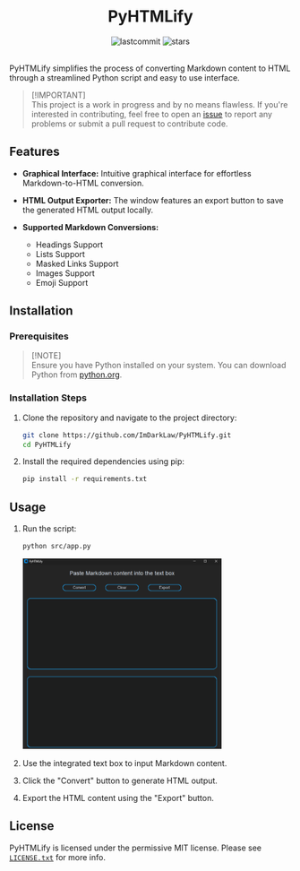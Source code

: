 <div align="center">
<!-- Header -->
  <h1>PyHTMLify</h1>
<!-- Shields.io  Badges -->
  <img src="https://img.shields.io/github/last-commit/ImDarkLaw/PyHTMLify" alt="lastcommit">
  <img src="https://img.shields.io/github/stars/ImDarkLaw/PyHTMLify" alt="stars">
</div><br>

<!-- Description -->
PyHTMLify simplifies the process of converting Markdown content to HTML through a streamlined Python script and easy to use interface.

> [!IMPORTANT]\
> This project is a work in progress and by no means flawless. If you're interested in contributing, feel free to open an [issue](https://github.com/ImDarkLaw/PyHTMLify/issues) to report any problems or submit a pull request to contribute code.

<!-- Key functionalities and features -->
## Features

- **Graphical Interface:** Intuitive graphical interface for effortless Markdown-to-HTML conversion.
- **HTML Output Exporter:** The window features an export button to save the generated HTML output locally.
- **Supported Markdown Conversions:**
  
  - Headings Support
  - Lists Support
  - Masked Links Support
  - Images Support
  - Emoji Support

<!-- Intructions for setting up and using PyHTMLify -->
## Installation

### Prerequisites

> [!NOTE]\
> Ensure you have Python installed on your system. You can download Python from [python.org](https://www.python.org/).

### Installation Steps

1. Clone the repository and navigate to the project directory:
    ```bash
    git clone https://github.com/ImDarkLaw/PyHTMLify.git
    cd PyHTMLify   
    ```

2. Install the required dependencies using pip:
    ```bash
    pip install -r requirements.txt
    ```

## Usage

1. Run the script:
    ```bash
    python src/app.py
    ```
   <img src="src/assets/Window.png" alt="Window" height="340">

2. Use the integrated text box to input Markdown content.
3. Click the "Convert" button to generate HTML output.
4. Export the HTML content using the "Export" button.

<!-- Licensing Terms -->
## License

PyHTMLify is licensed under the permissive MIT license. Please see [`LICENSE.txt`](https://github.com/ImDarkLaw/PyHTMLify/blob/main/LICENSE) for more info.
